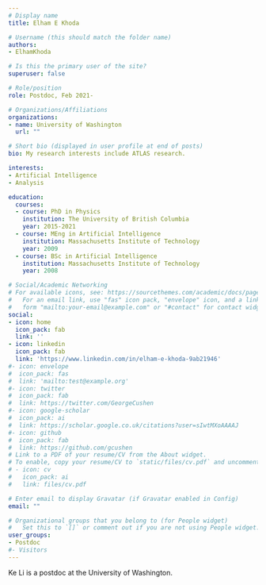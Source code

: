 ```yaml
---
# Display name
title: Elham E Khoda

# Username (this should match the folder name)
authors:
- ElhamKhoda

# Is this the primary user of the site?
superuser: false

# Role/position
role: Postdoc, Feb 2021- 

# Organizations/Affiliations
organizations:
- name: University of Washington
  url: ""

# Short bio (displayed in user profile at end of posts)
bio: My research interests include ATLAS research.

interests:
- Artificial Intelligence
- Analysis

education:
  courses:
  - course: PhD in Physics
    institution: The University of British Columbia
    year: 2015-2021
  - course: MEng in Artificial Intelligence
    institution: Massachusetts Institute of Technology
    year: 2009
  - course: BSc in Artificial Intelligence
    institution: Massachusetts Institute of Technology
    year: 2008

# Social/Academic Networking
# For available icons, see: https://sourcethemes.com/academic/docs/page-builder/#icons
#   For an email link, use "fas" icon pack, "envelope" icon, and a link in the
#   form "mailto:your-email@example.com" or "#contact" for contact widget.
social:
- icon: home
  icon_pack: fab
  link: ''
- icon: linkedin
  icon_pack: fab
  link: 'https://www.linkedin.com/in/elham-e-khoda-9ab21946'
#- icon: envelope
#  icon_pack: fas
#  link: 'mailto:test@example.org'
#- icon: twitter
#  icon_pack: fab
#  link: https://twitter.com/GeorgeCushen
#- icon: google-scholar
#  icon_pack: ai
#  link: https://scholar.google.co.uk/citations?user=sIwtMXoAAAAJ
#- icon: github
#  icon_pack: fab
#  link: https://github.com/gcushen
# Link to a PDF of your resume/CV from the About widget.
# To enable, copy your resume/CV to `static/files/cv.pdf` and uncomment the lines below.
# - icon: cv
#   icon_pack: ai
#   link: files/cv.pdf

# Enter email to display Gravatar (if Gravatar enabled in Config)
email: ""

# Organizational groups that you belong to (for People widget)
#   Set this to `[]` or comment out if you are not using People widget.
user_groups:
- Postdoc
#- Visitors
---
```


Ke Li is a postdoc at the University of Washington.
